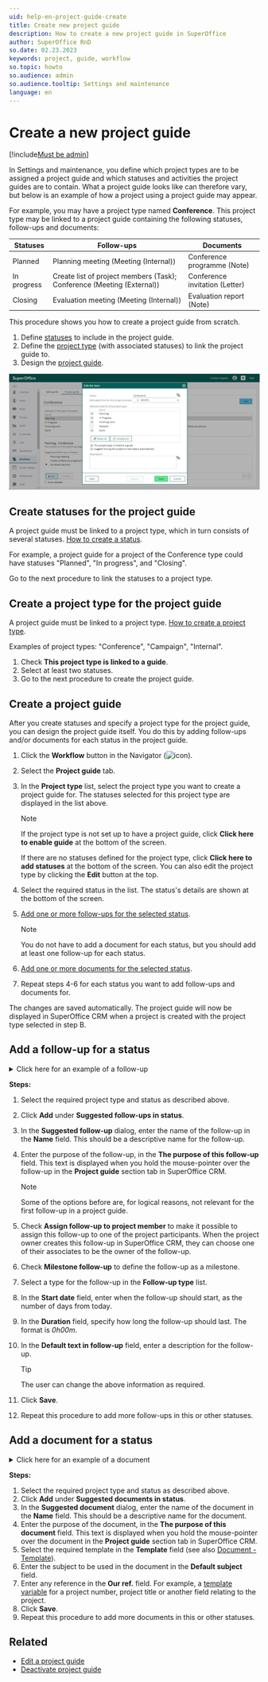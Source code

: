 ```yaml
---
uid: help-en-project-guide-create
title: Create new project guide
description: How to create a new project guide in SuperOffice
author: SuperOffice RnD
so.date: 02.23.2023
keywords: project, guide, workflow
so.topic: howto
so.audience: admin
so.audience.tooltip: Settings and maintenance
language: en
---
```


# Create a new project guide

[!include[Must be admin](../../../learn/includes/req-admin.md)]

In Settings and maintenance, you define which project types are to be assigned a project guide and which statuses and activities the project guides are to contain. What a project guide looks like can therefore vary, but below is an example of how a project using a project guide may appear.

For example, you may have a project type named **Conference**. This project type may be linked to a project guide containing the following statuses, follow-ups and documents:

| Statuses | Follow-ups | Documents |
|---|---|---|
| Planned | Planning meeting (Meeting (Internal)) | Conference programme (Note) |
| In progress | Create list of project members (Task); Conference (Meeting (External)) | Conference invitation (Letter) |
| Closing | Evaluation meeting (Meeting (Internal)) | Evaluation report (Note) |

This procedure shows you how to create a project guide from scratch.

1. Define [statuses](#create-stage) to include in the project guide.
2. Define the [project type](#create-type) (with associated statuses) to link the project guide to.
3. Design the [project guide](#create-guide).

![Go to the Workflow section and create your own project routines in SuperOffice CRM -screenshot][img2]

## <a id="create-stage" /> Create statuses for the project guide

A project guide must be linked to a project type, which in turn consists of several statuses. [How to create a status][2].

For example, a project guide for a project of the Conference type could have statuses "Planned", "In progress", and "Closing".

Go to the next procedure to link the statuses to a project type.

## <a id="create-type" /> Create a project type for the project guide

A project guide must be linked to a project type. [How to create a project type][3].

Examples of project types: "Conference", "Campaign", "Internal".

1. Check **This project type is linked to a guide**.
1. Select at least two statuses.
1. Go to the next procedure to create the project guide.

## <a id="create-guide" />Create a project guide

After you create statuses and specify a project type for the project guide, you can design the project guide itself. You do this by adding follow-ups and/or documents for each status in the project guide.

1. Click the **Workflow** button in the Navigator (![icon][img1]).

2. Select the **Project guide** tab.

3. In the **Project type** list, select the project type you want to create a project guide for. The statuses selected for this project type are displayed in the list above.

    > [!NOTE]
    > If the project type is not set up to have a project guide, click **Click here to enable guide** at the bottom of the screen.
    >
    > If there are no statuses defined for the project type, click **Click here to add statuses** at the bottom of the screen. You can also edit the project type by clicking the **Edit** button at the top.

4. Select the required status in the list. The status's details are shown at the bottom of the screen.

5. [Add one or more follow-ups for the selected status](#add-fo-status).

    > [!NOTE]
    > You do not have to add a document for each status, but you should add at least one follow-up for each status.

6. [Add one or more documents for the selected status](#add-doc-status).

7. Repeat steps 4-6 for each status you want to add follow-ups and documents for.

The changes are saved automatically. The project guide will now be displayed in SuperOffice CRM when a project is created with the project type selected in step B.

## <a id="add-fo-status" />Add a follow-up for a status

<details><summary>Click here for an example of a follow-up</summary>

**Project type**: Conference
**Status**: Planned
**Name** of follow-up: Planning meeting
**Purpose of this follow-up**: Hold a meeting to plan the conference and set out a conference programme.
**Follow-up type**: Meeting (Internal)
**Duration**: 1 hour
**Default text**:

Planning meeting:

\- What should the conference cover?
\- Participants?
\- Speakers?
\- Where?

</details>

**Steps:**

1. Select the required project type and status as described above.

2. Click **Add** under **Suggested follow-ups in status**.

3. In the **Suggested follow-up** dialog, enter the name of the follow-up in the **Name** field. This should be a descriptive name for the follow-up.

4. Enter the purpose of the follow-up, in the **The purpose of this follow-up** field. This text is displayed when you hold the mouse-pointer over the follow-up in the **Project guide** section tab in SuperOffice CRM.

    > [!NOTE]
    > Some of the options before are, for logical reasons, not relevant for the first follow-up in a project guide.

5. Check **Assign follow-up to project member** to make it possible to assign this follow-up to one of the project participants. When the project owner creates this follow-up in SuperOffice CRM, they can choose one of their associates to be the owner of the follow-up.

6. Check **Milestone follow-up** to define the follow-up as a milestone.

7. Select a type for the follow-up in the **Follow-up type** list.

8. In the **Start date** field, enter when the follow-up should start, as the number of days from today.

9. In the **Duration** field, specify how long the follow-up should last. The format is *0h00m*.

10. In the **Default text in follow-up** field, enter a description for the follow-up.

    > [!TIP]
    > The user can change the above information as required.

11. Click **Save**.

12. Repeat this procedure to add more follow-ups in this or other statuses.

## <a id="add-doc-status" />Add a document for a status

<details><summary>Click here for an example of a document</summary>

**Project type**: Conference
**Status**: Planned
**Name** of document: Conference programme
**Purpose of this project status**: Set out a programme for the conference.
**Template**: Note
**Default subject**: Conference programme

</details>

**Steps:**

1. Select the required project type and status as described above.
2. Click **Add** under **Suggested documents in status**.
3. In the **Suggested document** dialog, enter the name of the document in the **Name** field. This should be a descriptive name for the document.
4. Enter the purpose of the document, in the **The purpose of this document** field. This text is displayed when you hold the mouse-pointer over the document in the **Project guide** section tab in SuperOffice CRM.
5. Select the required template in the **Template** field (see also [Document - Template][4]).
6. Enter the subject to be used in the document in the **Default subject** field.
7. Enter any reference in the **Our ref.** field. For example, a [template variable][1] for a project number, project title or another field relating to the project.
8. Click **Save**.
9. Repeat this procedure to add more documents in this or other statuses.

## Related

* [Edit a project guide][5]
* [Deactivate project guide][6]

<!-- Referenced links -->
[1]: ../../../document/templates/variables/from-project-card.md
[2]: ../../../admin/lists/learn/project-status.md
[3]: ../../../admin/lists/learn/project-type.md
[4]: ../../../admin/lists/learn/document-template.md
[5]: edit.md
[6]: deactivate.md

<!-- Referenced images -->
[img1]: ../../../../../common/icons/nav-admin-workflow-active.png
[img2]: media/create-project-guide.png

